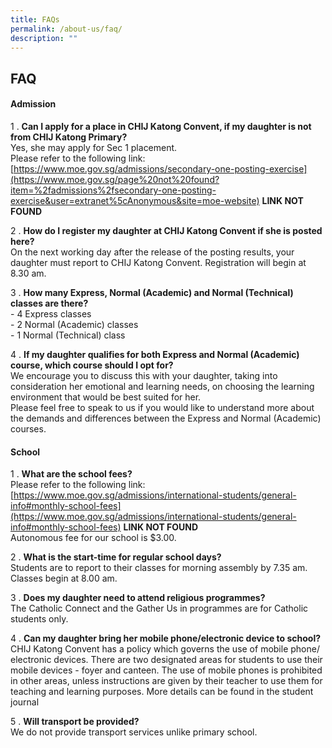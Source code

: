 ```yaml
---
title: FAQs
permalink: /about-us/faq/
description: ""
---
```

## FAQ

#### Admission

1 \. **Can I apply for a place in CHIJ Katong Convent, if my daughter is not from CHIJ Katong Primary?**<br>
Yes, she may apply for Sec 1 placement.<br>
Please refer to the following link: [https://www.moe.gov.sg/admissions/secondary-one-posting-exercise](https://www.moe.gov.sg/page%20not%20found?item=%2fadmissions%2fsecondary-one-posting-exercise&user=extranet%5cAnonymous&site=moe-website) **LINK NOT FOUND**

2 \. **How do I register my daughter at CHIJ Katong Convent if she is posted here?**<br>
On the next working day after the release of the posting results, your daughter must report to CHIJ Katong Convent. Registration will begin at 8.30 am.

3 \. **How many Express, Normal (Academic) and Normal (Technical) classes are there?**<br>
\- 4 Express classes<br>
\- 2 Normal (Academic) classes<br>
\- 1 Normal (Technical) class

4 \. **If my daughter qualifies for both Express and Normal (Academic) course, which course should I opt for?**<br>
We encourage you to discuss this with your daughter, taking into consideration her emotional and learning needs, on choosing the learning environment that would be best suited for her.<br>
Please feel free to speak to us if you would like to understand more about the demands and differences between the Express and Normal (Academic) courses.

#### School

1 \. **What are the school fees?**<br>
Please refer to the following link:
[https://www.moe.gov.sg/admissions/international-students/general-info#monthly-school-fees](https://www.moe.gov.sg/admissions/international-students/general-info#monthly-school-fees) **LINK NOT FOUND**<br>
Autonomous fee for our school is $3.00.

2 \. **What is the start-time for regular school days?**<br>
Students are to report to their classes for morning assembly by 7.35 am. Classes begin at 8.00 am.

3 \. **Does my daughter need to attend religious programmes?**<br>
The Catholic Connect and the Gather Us in programmes are for Catholic students only.

4 \. **Can my daughter bring her mobile phone/electronic device to school?**<br>
CHIJ Katong Convent has a policy which governs the use of mobile phone/ electronic devices. There are two designated areas for students to use their mobile devices - foyer and canteen. The use of mobile phones is prohibited in other areas, unless instructions are given by their teacher to use them for teaching and learning purposes. More details can be found in the student journal

5 \. **Will transport be provided?**<br>
We do not provide transport services unlike primary school.
